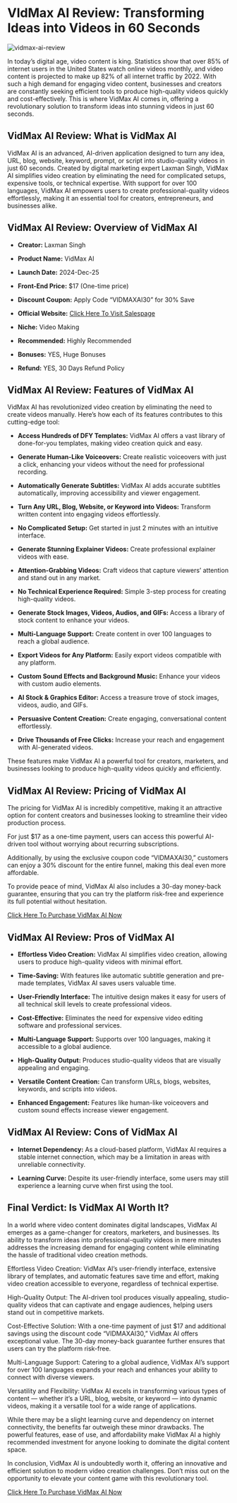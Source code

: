 # VIdMax AI Review: Transforming Ideas into Videos in 60 Seconds
![vidmax-ai-review](https://github.com/user-attachments/assets/40c2bbe9-ee6b-49a2-8cbc-6f184fc5292c)

In today’s digital age, video content is king. Statistics show that over 85% of internet users in the United States watch online videos monthly, and video content is projected to make up 82% of all internet traffic by 2022. With such a high demand for engaging video content, businesses and creators are constantly seeking efficient tools to produce high-quality videos quickly and cost-effectively. This is where VidMax AI comes in, offering a revolutionary solution to transform ideas into stunning videos in just 60 seconds.

## VidMax AI Review: What is VidMax AI

VidMax AI is an advanced, AI-driven application designed to turn any idea, URL, blog, website, keyword, prompt, or script into studio-quality videos in just 60 seconds. Created by digital marketing expert Laxman Singh, VidMax AI simplifies video creation by eliminating the need for complicated setups, expensive tools, or technical expertise. With support for over 100 languages, VidMax AI empowers users to create professional-quality videos effortlessly, making it an essential tool for creators, entrepreneurs, and businesses alike.

## VidMax AI Review: Overview of VidMax AI

* **Creator:** Laxman Singh

* **Product Name:** VidMax AI

* **Launch Date:** 2024-Dec-25

* **Front-End Price:** $17 (One-time price)

* **Discount Coupon:** Apply Code “VIDMAXAI30” for 30% Save

* **Official Website:** [Click Here To Visit Salespage](https://bit.ly/4a7HVZn)

* **Niche:** Video Making

* **Recommended:** Highly Recommended

* **Bonuses:** YES, Huge Bonuses

* **Refund:** YES, 30 Days Refund Policy

## VidMax AI Review: Features of VidMax AI

VidMax AI has revolutionized video creation by eliminating the need to create videos manually. Here’s how each of its features contributes to this cutting-edge tool:

* **Access Hundreds of DFY Templates:** VidMax AI offers a vast library of done-for-you templates, making video creation quick and easy.

* **Generate Human-Like Voiceovers:** Create realistic voiceovers with just a click, enhancing your videos without the need for professional recording.

* **Automatically Generate Subtitles:** VidMax AI adds accurate subtitles automatically, improving accessibility and viewer engagement.

* **Turn Any URL, Blog, Website, or Keyword into Videos:** Transform written content into engaging videos effortlessly.

* **No Complicated Setup:** Get started in just 2 minutes with an intuitive interface.

* **Generate Stunning Explainer Videos:** Create professional explainer videos with ease.

* **Attention-Grabbing Videos:** Craft videos that capture viewers’ attention and stand out in any market.

* **No Technical Experience Required:** Simple 3-step process for creating high-quality videos.

* **Generate Stock Images, Videos, Audios, and GIFs:** Access a library of stock content to enhance your videos.

* **Multi-Language Support:** Create content in over 100 languages to reach a global audience.

* **Export Videos for Any Platform:** Easily export videos compatible with any platform.

* **Custom Sound Effects and Background Music:** Enhance your videos with custom audio elements.

* **AI Stock & Graphics Editor:** Access a treasure trove of stock images, videos, audio, and GIFs.

* **Persuasive Content Creation:** Create engaging, conversational content effortlessly.

* **Drive Thousands of Free Clicks:** Increase your reach and engagement with AI-generated videos.

These features make VidMax AI a powerful tool for creators, marketers, and businesses looking to produce high-quality videos quickly and efficiently.

## VidMax AI Review: Pricing of VidMax AI

The pricing for VidMax AI is incredibly competitive, making it an attractive option for content creators and businesses looking to streamline their video production process.

For just $17 as a one-time payment, users can access this powerful AI-driven tool without worrying about recurring subscriptions.

Additionally, by using the exclusive coupon code “VIDMAXAI30,” customers can enjoy a 30% discount for the entire funnel, making this deal even more affordable.

To provide peace of mind, VidMax AI also includes a 30-day money-back guarantee, ensuring that you can try the platform risk-free and experience its full potential without hesitation.

[Click Here To Purchase VidMax AI Now](https://bit.ly/4a7HVZn)

## VidMax AI Review: Pros of VidMax AI

* **Effortless Video Creation:** VidMax AI simplifies video creation, allowing users to produce high-quality videos with minimal effort.

* **Time-Saving:** With features like automatic subtitle generation and pre-made templates, VidMax AI saves users valuable time.

* **User-Friendly Interface:** The intuitive design makes it easy for users of all technical skill levels to create professional videos.

* **Cost-Effective:** Eliminates the need for expensive video editing software and professional services.

* **Multi-Language Support:** Supports over 100 languages, making it accessible to a global audience.

* **High-Quality Output:** Produces studio-quality videos that are visually appealing and engaging.

* **Versatile Content Creation:** Can transform URLs, blogs, websites, keywords, and scripts into videos.

* **Enhanced Engagement:** Features like human-like voiceovers and custom sound effects increase viewer engagement.


## VidMax AI Review: Cons of VidMax AI

* **Internet Dependency:** As a cloud-based platform, VidMax AI requires a stable internet connection, which may be a limitation in areas with unreliable connectivity.

* **Learning Curve:** Despite its user-friendly interface, some users may still experience a learning curve when first using the tool.

## Final Verdict: Is VidMax AI Worth It?

In a world where video content dominates digital landscapes, VidMax AI emerges as a game-changer for creators, marketers, and businesses. Its ability to transform ideas into professional-quality videos in mere minutes addresses the increasing demand for engaging content while eliminating the hassle of traditional video creation methods.

Effortless Video Creation: VidMax AI’s user-friendly interface, extensive library of templates, and automatic features save time and effort, making video creation accessible to everyone, regardless of technical expertise.

High-Quality Output: The AI-driven tool produces visually appealing, studio-quality videos that can captivate and engage audiences, helping users stand out in competitive markets.

Cost-Effective Solution: With a one-time payment of just $17 and additional savings using the discount code “VIDMAXAI30,” VidMax AI offers exceptional value. The 30-day money-back guarantee further ensures that users can try the platform risk-free.

Multi-Language Support: Catering to a global audience, VidMax AI’s support for over 100 languages expands your reach and enhances your ability to connect with diverse viewers.

Versatility and Flexibility: VidMax AI excels in transforming various types of content — whether it’s a URL, blog, website, or keyword — into dynamic videos, making it a versatile tool for a wide range of applications.

While there may be a slight learning curve and dependency on internet connectivity, the benefits far outweigh these minor drawbacks. The powerful features, ease of use, and affordability make VidMax AI a highly recommended investment for anyone looking to dominate the digital content space.

In conclusion, VidMax AI is undoubtedly worth it, offering an innovative and efficient solution to modern video creation challenges. Don’t miss out on the opportunity to elevate your content game with this revolutionary tool.

[Click Here To Purchase VidMax AI Now](https://bit.ly/4a7HVZn)

